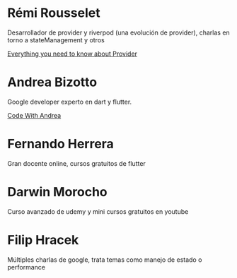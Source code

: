 # Rémi Rousselet

Desarrollador de provider y riverpod (una evolución de provider), charlas en torno a stateManagement y otros

[Everything you need to know about Provider](https://www.youtube.com/watch?v=BulIREvHBWg)

# Andrea Bizotto

Google developer experto en dart y flutter.

[Code With Andrea](https://codewithandrea.com/)

# Fernando Herrera

Gran docente online, cursos gratuitos de flutter

# Darwin Morocho

Curso avanzado de udemy y mini cursos gratuitos en youtube

# Filip Hracek

Múltiples charlas de google, trata temas como manejo de estado o performance
